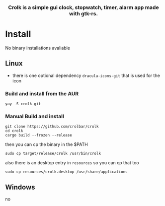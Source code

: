 
<h3 align="center">
Crolk is a simple gui clock, stopwatch, timer, alarm app made with gtk-rs.
</h3>

# Install
No binary installations avaliable

## Linux
- there is one optional dependency `dracula-icons-git` that is used for the icon

### Build and install from the AUR
```
yay -S crolk-git
```

### Manual Build and install
```
git clone https://github.com/crolbar/crolk
cd crolk
cargo build --frozen --release
```

then you can cp the binary in the $PATH
```
sudo cp target/release/crolk /usr/bin/crolk
```

also there is an desktop entry in `resources` so you can cp that too
```
sudo cp resources/crolk.desktop /usr/share/applications
```



## Windows
no
